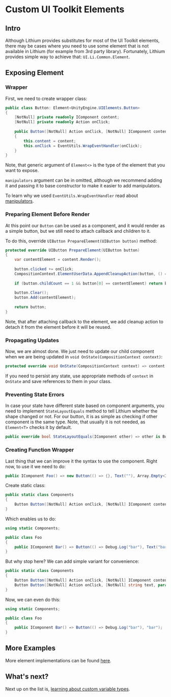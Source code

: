 ﻿# Custom UI Toolkit Elements

## Intro

Although Lithium provides substitutes for most of the UI Toolkit elements, there may be cases where you need to use some element that is not available in Lithium (for example from 3rd party library).
Fortunately, Lithium provides simple way to achieve that: `UI.Li.Common.Element`.

## Exposing Element

### Wrapper

First, we need to create wrapper class:

```csharp
public class Button: Element<UnityEngine.UIElements.Button>
{
    [NotNull] private readonly IComponent content;
    [NotNull] private readonly Action onClick;
    
    public Button([NotNull] Action onClick, [NotNull] IComponent content, IEnumerable<IManipulator> manipulators) : base(manipulators)
    {
        this.content = content;
        this.onClick = EventUtils.WrapEventHandler(onClick);
    }
}
```

Note, that generic argument of `Element<>` is the type of the element that you want to expose.

`manipulators` argument can be in omitted, although we recommend adding it and passing it to base constructor to make it easier to add manipulators.

To learn why we used `EventUtils.WrapEventHandler` read about [manipulators](manipulators.md).

### Preparing Element Before Render

At this point our `Button` can be used as a component, and it would render as a simple button, but we still need to attach callback and children to it.

To do this, override `UIButton PrepareElement(UIButton button)` method:

```csharp
protected override UIButton PrepareElement(UIButton button)
{
    var contentElement = content.Render();
    
    button.clicked += onClick;
    CompositionContext.ElementUserData.AppendCleanupAction(button, () => button.clicked -= onClick);
    
    if (button.childCount == 1 && button[0] == contentElement) return button;
    
    button.Clear();
    button.Add(contentElement);
    
    return button;
}
```

Note, that after attaching callback to the element, we add cleanup action to detach it from the element before it will be reused.

### Propagating Updates

Now, we are almost done. We just need to update our child component when we are being updated in `void OnState(CompositionContext context)`:

```csharp
protected override void OnState(CompositionContext context) => content.Recompose(context);
```

If you need to persist any state, use appropriate methods of `context` in `OnState` and save references to them in your class.

### Preventing State Errors

In case your state have different state based on component arguments, you need to implement `StateLayoutEquals` method to tell Lithium whether the shape changed or not.
For our button, it is as simple as checking if other component is the same type. Note, that usually it is not needed, as `Element<T>` checks it by default.

```csharp
public override bool StateLayoutEquals(IComponent other) => other is Button;
```

### Creating Function Wrapper

Last thing that we can improve it the syntax to use the component. Right now, to use it we need to do:

```csharp
public IComponent Foo() => new Button(() => {}, Text(""), Array.Empty<IManipulator>());
```

Create static class:

```csharp
public static class Components
{
    Button Button([NotNull] Action onClick, [NotNull] IComponent content, params IManipulator[] manipulators) => new Button(onClick, content, manipulators);
}
```

Which enables us to do:

```csharp
using static Components;

public class Foo
{
    public IComponent Bar() => Button(() => Debug.Log("bar"), Text("bar"));
}
```

But why stop here? We can add simple variant for convenience:

```csharp
public static class Components
{
    Button Button([NotNull] Action onClick, [NotNull] IComponent content, params IManipulator[] manipulators) => new Button(onClick, content, manipulators);
    Button Button([NotNull] Action onClick, [NotNull] string text, params IManipulator[] manipulators) => new Button(onClick, Text(text), manipulators);
}
```

Now, we can even do this:

```csharp
using static Components;

public class Foo
{
    public IComponent Bar() => Button(() => Debug.Log("bar"), "bar");
}
```

## More Examples

More element implementations can be found [here](../../Runtime/Common).

## What's next?

Next up on the list is, [learning about custom variable types](../advanced/custom-elements.md).
